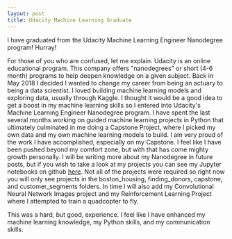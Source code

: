 ```yaml
---
layout: post
title: Udacity Machine Learning Graduate
---
```


I have graduated from the Udacity Machine Learning Engineer Nanodegree program! Hurray!

For those of you who are confused, let me explain. Udacity is an online educational program. 
This company offers "nanodegrees" or short (4-6 month) programs to help deepen knowledge on a given subject. 
Back in May 2018 I decided I wanted to change my career from being an actuary to being a data scientist. 
I loved building machine learning models and exploring data, usually through Kaggle. I thought it would be a good idea to get a boost in 
my machine learning skills so I entered into Udacity's Machine Learning Engineer Nanodegree program. I have spent the last several months 
working on guided machine learning projects in Python that ultimately culminated in me doing a Capstone Project, where I picked my own
data and my own machine learning models to build. I am very proud of the work I have accomplished, especially on my Capstone. I feel like
I have been pushed beyond my comfort zone, but with that has come mighty growth personally. I will be writing more about my Nanodegree in
future posts, but if you wish to take a look at my projects you can see my Jupyter notebooks on github [here](https://github.com/bwozniakhome/MLNano/tree/master/projects).
Not all of the projects were required so right now you will only see projects in the boston_housing, finding_donors, capstone, and customer_segments 
folders. In time I will also add my Convolutional Neural Network Images project and my Reinforcement Learning Project where I attempted to 
train a quadcopter to fly. 

This was a hard, but good, experience. I feel like I have enhanced my machine learning knowledge, my Python skills, and my 
communication skills.